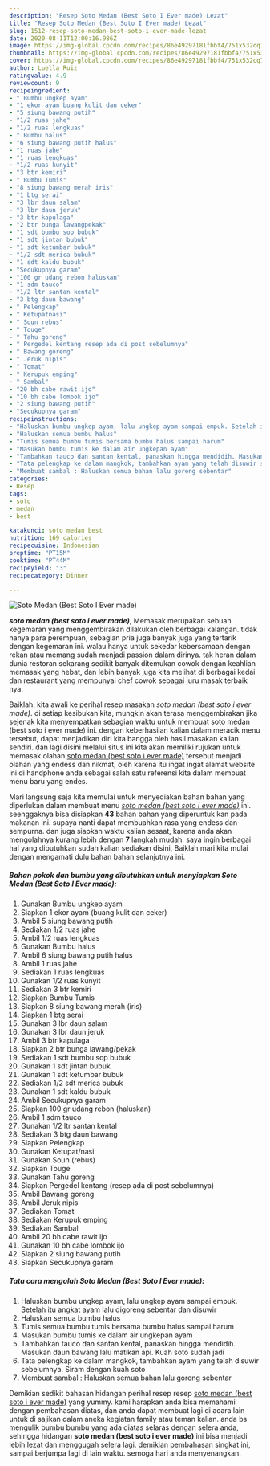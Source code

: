 ```yaml
---
description: "Resep Soto Medan (Best Soto I Ever made) Lezat"
title: "Resep Soto Medan (Best Soto I Ever made) Lezat"
slug: 1512-resep-soto-medan-best-soto-i-ever-made-lezat
date: 2020-08-11T12:00:16.986Z
image: https://img-global.cpcdn.com/recipes/86e49297181fbbf4/751x532cq70/soto-medan-best-soto-i-ever-made-foto-resep-utama.jpg
thumbnail: https://img-global.cpcdn.com/recipes/86e49297181fbbf4/751x532cq70/soto-medan-best-soto-i-ever-made-foto-resep-utama.jpg
cover: https://img-global.cpcdn.com/recipes/86e49297181fbbf4/751x532cq70/soto-medan-best-soto-i-ever-made-foto-resep-utama.jpg
author: Luella Ruiz
ratingvalue: 4.9
reviewcount: 9
recipeingredient:
- " Bumbu ungkep ayam"
- "1 ekor ayam buang kulit dan ceker"
- "5 siung bawang putih"
- "1/2 ruas jahe"
- "1/2 ruas lengkuas"
- " Bumbu halus"
- "6 siung bawang putih halus"
- "1 ruas jahe"
- "1 ruas lengkuas"
- "1/2 ruas kunyit"
- "3 btr kemiri"
- " Bumbu Tumis"
- "8 siung bawang merah iris"
- "1 btg serai"
- "3 lbr daun salam"
- "3 lbr daun jeruk"
- "3 btr kapulaga"
- "2 btr bunga lawangpekak"
- "1 sdt bumbu sop bubuk"
- "1 sdt jintan bubuk"
- "1 sdt ketumbar bubuk"
- "1/2 sdt merica bubuk"
- "1 sdt kaldu bubuk"
- "Secukupnya garam"
- "100 gr udang rebon haluskan"
- "1 sdm tauco"
- "1/2 ltr santan kental"
- "3 btg daun bawang"
- " Pelengkap"
- " Ketupatnasi"
- " Soun rebus"
- " Touge"
- " Tahu goreng"
- " Pergedel kentang resep ada di post sebelumnya"
- " Bawang goreng"
- " Jeruk nipis"
- " Tomat"
- " Kerupuk emping"
- " Sambal"
- "20 bh cabe rawit ijo"
- "10 bh cabe lombok ijo"
- "2 siung bawang putih"
- "Secukupnya garam"
recipeinstructions:
- "Haluskan bumbu ungkep ayam, lalu ungkep ayam sampai empuk. Setelah itu angkat ayam lalu digoreng sebentar dan disuwir"
- "Haluskan semua bumbu halus"
- "Tumis semua bumbu tumis bersama bumbu halus sampai harum"
- "Masukan bumbu tumis ke dalam air ungkepan ayam"
- "Tambahkan tauco dan santan kental, panaskan hingga mendidih. Masukan daun bawang lalu matikan api. Kuah soto sudah jadi"
- "Tata pelengkap ke dalam mangkok, tambahkan ayam yang telah disuwir sebelumnya. Siram dengan kuah soto"
- "Membuat sambal : Haluskan semua bahan lalu goreng sebentar"
categories:
- Resep
tags:
- soto
- medan
- best

katakunci: soto medan best 
nutrition: 169 calories
recipecuisine: Indonesian
preptime: "PT15M"
cooktime: "PT44M"
recipeyield: "3"
recipecategory: Dinner

---
```



![Soto Medan (Best Soto I Ever made)](https://img-global.cpcdn.com/recipes/86e49297181fbbf4/751x532cq70/soto-medan-best-soto-i-ever-made-foto-resep-utama.jpg)

<b><i>soto medan (best soto i ever made)</i></b>, Memasak merupakan sebuah kegemaran yang menggembirakan dilakukan oleh berbagai kalangan. tidak hanya para perempuan, sebagian pria juga banyak juga yang tertarik dengan kegemaran ini. walau hanya untuk sekedar kebersamaan dengan rekan atau memang sudah menjadi passion dalam dirinya. tak heran dalam dunia restoran sekarang sedikit banyak ditemukan cowok dengan keahlian memasak yang hebat, dan lebih banyak juga kita melihat di berbagai kedai dan restaurant yang mempunyai chef cowok sebagai juru masak terbaik nya.



Baiklah, kita awali ke perihal resep masakan <i>soto medan (best soto i ever made)</i>. di setiap kesibukan kita, mungkin akan terasa menggembirakan jika sejenak kita menyempatkan sebagian waktu untuk membuat soto medan (best soto i ever made) ini. dengan keberhasilan kalian dalam meracik menu tersebut, dapat menjadikan diri kita bangga oleh hasil masakan kalian sendiri. dan lagi disini melalui situs ini kita akan memiliki rujukan untuk memasak olahan <u>soto medan (best soto i ever made)</u> tersebut menjadi olahan yang endess dan nikmat, oleh karena itu ingat ingat alamat website ini di handphone anda sebagai salah satu referensi kita dalam membuat menu baru yang endes.


Mari langsung saja kita memulai untuk menyediakan bahan bahan yang diperlukan dalam membuat menu <u><i>soto medan (best soto i ever made)</i></u> ini. seenggaknya bisa disiapkan <b>43</b> bahan bahan yang diperuntuk kan pada makanan ini. supaya nanti dapat membuahkan rasa yang endess dan sempurna. dan juga siapkan waktu kalian sesaat, karena anda akan mengolahnya kurang lebih dengan <b>7</b> langkah mudah. saya ingin berbagai hal yang dibutuhkan sudah kalian sediakan disini, Baiklah mari kita mulai dengan mengamati dulu bahan bahan selanjutnya ini.

<!--inarticleads1-->

##### Bahan pokok dan bumbu yang dibutuhkan untuk menyiapkan Soto Medan (Best Soto I Ever made):

1. Gunakan  Bumbu ungkep ayam
1. Siapkan 1 ekor ayam (buang kulit dan ceker)
1. Ambil 5 siung bawang putih
1. Sediakan 1/2 ruas jahe
1. Ambil 1/2 ruas lengkuas
1. Gunakan  Bumbu halus
1. Ambil 6 siung bawang putih halus
1. Ambil 1 ruas jahe
1. Sediakan 1 ruas lengkuas
1. Gunakan 1/2 ruas kunyit
1. Sediakan 3 btr kemiri
1. Siapkan  Bumbu Tumis
1. Siapkan 8 siung bawang merah (iris)
1. Siapkan 1 btg serai
1. Gunakan 3 lbr daun salam
1. Gunakan 3 lbr daun jeruk
1. Ambil 3 btr kapulaga
1. Siapkan 2 btr bunga lawang/pekak
1. Sediakan 1 sdt bumbu sop bubuk
1. Gunakan 1 sdt jintan bubuk
1. Gunakan 1 sdt ketumbar bubuk
1. Sediakan 1/2 sdt merica bubuk
1. Gunakan 1 sdt kaldu bubuk
1. Ambil Secukupnya garam
1. Siapkan 100 gr udang rebon (haluskan)
1. Ambil 1 sdm tauco
1. Gunakan 1/2 ltr santan kental
1. Sediakan 3 btg daun bawang
1. Siapkan  Pelengkap
1. Gunakan  Ketupat/nasi
1. Gunakan  Soun (rebus)
1. Siapkan  Touge
1. Gunakan  Tahu goreng
1. Siapkan  Pergedel kentang (resep ada di post sebelumnya)
1. Ambil  Bawang goreng
1. Ambil  Jeruk nipis
1. Sediakan  Tomat
1. Sediakan  Kerupuk emping
1. Sediakan  Sambal
1. Ambil 20 bh cabe rawit ijo
1. Gunakan 10 bh cabe lombok ijo
1. Siapkan 2 siung bawang putih
1. Siapkan Secukupnya garam




<!--inarticleads2-->

##### Tata cara mengolah Soto Medan (Best Soto I Ever made):

1. Haluskan bumbu ungkep ayam, lalu ungkep ayam sampai empuk. Setelah itu angkat ayam lalu digoreng sebentar dan disuwir
1. Haluskan semua bumbu halus
1. Tumis semua bumbu tumis bersama bumbu halus sampai harum
1. Masukan bumbu tumis ke dalam air ungkepan ayam
1. Tambahkan tauco dan santan kental, panaskan hingga mendidih. Masukan daun bawang lalu matikan api. Kuah soto sudah jadi
1. Tata pelengkap ke dalam mangkok, tambahkan ayam yang telah disuwir sebelumnya. Siram dengan kuah soto
1. Membuat sambal : Haluskan semua bahan lalu goreng sebentar




Demikian sedikit bahasan hidangan perihal resep resep <u>soto medan (best soto i ever made)</u> yang yummy. kami harapkan anda bisa memahami dengan pembahasan diatas, dan anda dapat membuat lagi di acara lain untuk di sajikan dalam aneka kegiatan family atau teman kalian. anda bs mengulik bumbu bumbu yang ada diatas selaras dengan selera anda, sehingga hidangan <b>soto medan (best soto i ever made)</b> ini bisa menjadi lebih lezat dan menggugah selera lagi. demikian pembahasan singkat ini, sampai berjumpa lagi di lain waktu. semoga hari anda menyenangkan.
